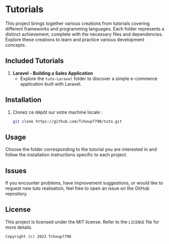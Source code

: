 # Tutorials

This project brings together various creations from tutorials covering different frameworks and programming languages. 
Each folder represents a distinct achievement, complete with the necessary files and dependencies.
Explore these creations to learn and practice various development concepts.

## Included Tutorials

1. **Laravel - Building a Sales Application**
   - Explore the `tuto-Laravel` folder to discover a simple e-commerce application built with Laravel.

## Installation

1. Clonez ce dépôt sur votre machine locale :

   ```bash
   git clone https://github.com/Tchoup7790/tuto.git
   ```

## Usage

Choose the folder corresponding to the tutorial you are interested in and follow the installation instructions specific to each project.

## Issues

If you encounter problems, have improvement suggestions, or would like to request new tuto realisation, feel free to open an issue on the GitHub repository.

## License

This project is licensed under the MIT license. Refer to the `LICENSE` file for more details.

`Copyright (c) 2023 Tchoup7790`
